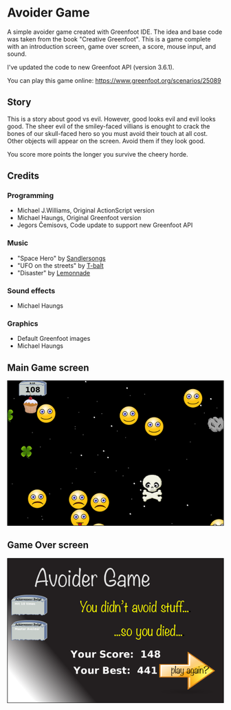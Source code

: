 # Avoider Game

A simple avoider game created with Greenfoot IDE. The idea and base code was taken from the book "Creative Greenfoot".
This is a game complete with an introduction screen, game over screen, a score, mouse input, and sound.

I've updated the code to new Greenfoot API (version 3.6.1).

You can play this game online: https://www.greenfoot.org/scenarios/25089

## Story

This is a story about good vs evil. However, good looks evil and evil looks good. The sheer evil of the smiley-faced villians is enought to crack the bones of our skull-faced hero so you must avoid their touch at all cost. Other objects will appear on the screen. Avoid them if they look good.

You score more points the longer you survive the cheery horde.

## Credits

### Programming

- Michael J.Williams, Original ActionScript version
- Michael Haungs, Original Greenfoot version
- Jegors Čemisovs, Code update to support new Greenfoot API

### Music

- "Space Hero" by [Sandlersongs](https://sadlersongs.newgrounds.com/)
- "UFO on the streets" by [T-balt](https://t-balt.newgrounds.com/)
- "Disaster" by [Lemonnade](https://lemonnade.newgrounds.com/)

### Sound effects

- Michael Haungs

### Graphics

- Default Greenfoot images
- Michael Haungs

## Main Game screen

![Screenshot](Screenshot.png)

## Game Over screen

![Game Over](GameOver.png)
